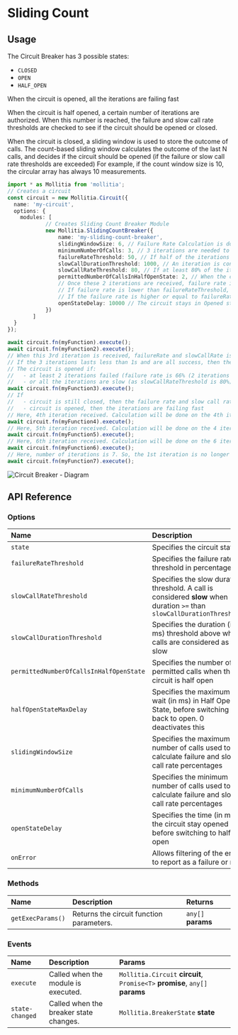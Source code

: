 <script setup>
	import SlidingCountPlayground from '../../../../components/playground/modules/breaker/sliding-count.vue';
</script>

# Sliding Count

<ClientOnly>
  <SlidingCountPlayground/>
</ClientOnly>

## Usage

The Circuit Breaker has 3 possible states:

* `CLOSED`
* `OPEN` 
* `HALF_OPEN`

When the circuit is opened, all the iterations are failing fast

When the circuit is half opened, a certain number of iterations are authorized. When this number is reached, the failure and slow call rate thresholds are checked to see if the circuit should be opened or closed.

When the circuit is closed, a sliding window is used to store the outcome of calls. 
The count-based sliding window calculates the outcome of the last N calls, and decides if the circuit should be opened (if the failure or slow call rate thresholds are exceeded)
For example, if the count window size is 10, the circular array has always 10 measurements.

``` typescript
import * as Mollitia from 'mollitia';
// Creates a circuit
const circuit = new Mollitia.Circuit({
  name: 'my-circuit',
  options: {
    modules: [
			// Creates Sliding Count Breaker Module
			new Mollitia.SlidingCountBreaker({
				name: 'my-sliding-count-breaker',
				slidingWindowSize: 6, // Failure Rate Calculation is done on the last 6 iterations
				minimumNumberOfCalls: 3, // 3 iterations are needed to start calculating the failure rate, and see if circuit should be opened or not
				failureRateThreshold: 50, // If half of the iterations or more are failing, the circuit is switched to Opened state.
				slowCallDurationThreshold: 1000, // An iteration is considered as being slow if the iteration lasts more than 1s
				slowCallRateThreshold: 80, // If at least 80% of the iterations are considered as being slow, the circuit is switched to Opened state.
				permittedNumberOfCallsInHalfOpenState: 2, // When the circuit is in Half Opened state, the circuit accepts 2 iterations in this state.
				// Once these 2 iterations are received, failure rate is calculated on these iterations.
				// If failure rate is lower than failureRateThreshold, the circuit is switched to Closed state.
				// If the failure rate is higher or equal to failureRateThreshold, the circuit is switched to Opened state.
				openStateDelay: 10000 // The circuit stays in Opened state for 10s
			})
		]
  }
});

await circuit.fn(myFunction).execute();
await circuit.fn(myFunction2).execute();
// When this 3rd iteration is received, failureRate and slowCallRate is calculated
// If the 3 iterations lasts less than 1s and are all success, then the circuit is still closed
// The circuit is opened if:
//   - at least 2 iterations failed (failure rate is 66% (2 iterations failing) or 100% (3 iterations failing), which is > 50 (failureRateThreshold))
//   - or all the iterations are slow (as slowCallRateThreshold is 80%)
await circuit.fn(myFunction3).execute();
// If
//   - circuit is still closed, then the failure rate and slow call rate threshold will be calculated when a new iteration is received
//   - circuit is opened, then the iterations are failing fast
// Here, 4th iteration received. Calculation will be done on the 4th iterations
await circuit.fn(myFunction4).execute();
// Here, 5th iteration received. Calculation will be done on the 4 iterations
await circuit.fn(myFunction5).execute();
// Here, 6th iteration received. Calculation will be done on the 6 iterations
await circuit.fn(myFunction6).execute();
// Here, number of iterations is 7. So, the 1st iteration is no longer taken into account and the calculation is done on iterations 2 to 7 
await circuit.fn(myFunction7).execute();
```

![Circuit Breaker - Diagram](/img/circuit-breaker-diagram.png)

## API Reference

### Options

| Name                                    | Description                                                                                                              | Default  |
|:----------------------------------------|:-------------------------------------------------------------------------------------------------------------------------|:---------|
| `state`                                 | Specifies the circuit state                                                                                              | `CLOSED` |
| `failureRateThreshold`                  | Specifies the failure rate threshold in percentage                                                                       | `50`     |
| `slowCallRateThreshold`                 | Specifies the slow duration threshold. A call is considered **slow** when duration `>=` than `slowCallDurationThreshold` | `100`    |
| `slowCallDurationThreshold`             | Specifies the duration (in ms) threshold above which calls are considered as slow                                        | `60000`  |
| `permittedNumberOfCallsInHalfOpenState` | Specifies the number of permitted calls when the circuit is half open                                                    | `2`      |
| `halfOpenStateMaxDelay`                 | Specifies the maximum wait (in ms) in Half Open State, before switching back to open. 0 deactivates this                 | `0`      |
| `slidingWindowSize`                     | Specifies the maximum number of calls used to calculate failure and slow call rate percentages                           | `10`     |
| `minimumNumberOfCalls`                  | Specifies the minimum number of calls used to calculate failure and slow call rate percentages                           | `10`     |
| `openStateDelay`                        | Specifies the time (in ms) the circuit stay opened before switching to half-open                                         | `60000`  |
| `onError`                               | Allows filtering of the error to report as a failure or not.                                                             | `None`   |

### Methods

| Name              | Description                              | Returns            |
|:------------------|:-----------------------------------------|:-------------------|
| `getExecParams()` | Returns the circuit function parameters. | `any[]` **params** |

### Events

| Name            | Description                            | Params                                                                       |
|:----------------|:---------------------------------------|:-----------------------------------------------------------------------------|
| `execute`       | Called when the module is executed.    | `Mollitia.Circuit` **circuit**, `Promise<T>` **promise**, `any[]` **params** |
| `state-changed` | Called when the breaker state changes. | `Mollitia.BreakerState` **state**                                            |
